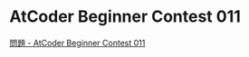 AtCoder Beginner Contest 011
===

[問題 - AtCoder Beginner Contest 011](https://atcoder.jp/contests/abc011/tasks)
